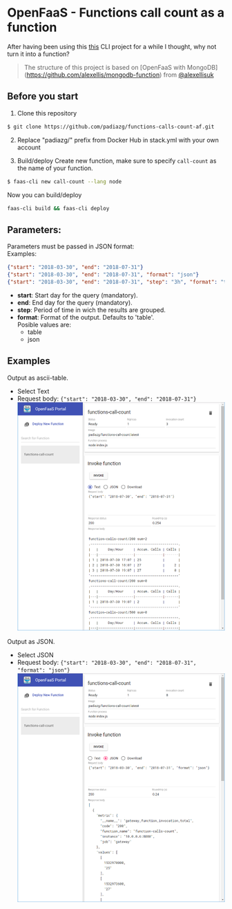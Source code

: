 # OpenFaaS - Functions call count as a function

After having been using this [this](https://github.com/padiazg/functions-calls-count-cli) CLI project for a while I thought, why not turn it into a function?

> The structure of this project is based on [OpenFaaS with MongoDB] (https://github.com/alexellis/mongodb-function) from [@alexellisuk](https://twitter.com/alexellisuk)

## Before you start

1. Clone this repository
```bash
$ git clone https://github.com/padiazg/functions-calls-count-af.git
```
2. Replace "padiazg/" prefix from Docker Hub in stack.yml with your own account

3. Build/deploy
Create new function, make sure to specify ```call-count``` as the name of your function.
```bash
$ faas-cli new call-count --lang node
```
Now you can build/deploy
```bash
faas-cli build && faas-cli deploy
```

## Parameters:
Parameters must be passed in JSON format:  
Examples:  
```json
{"start": "2018-03-30", "end": "2018-07-31"}
{"start": "2018-03-30", "end": "2018-07-31", "format": "json"}
{"start": "2018-03-30", "end": "2018-07-31", "step": "3h", "format": "table"}
```

* **start**: Start day for the query (mandatory).
* **end**: End day for the query (mandatory).
* **step**: Period of time in wich the results are grouped.
* **format**: Format of the output. Defaults to 'table'.  
Posible values are: 
  * table 
  * json

## Examples
Output as ascii-table.  
* Select Text
* Request body: ```{"start": "2018-03-30", "end": "2018-07-31"}```
![](./images/example-text.png)

Output as JSON.  
* Select JSON
* Request body: ```{"start": "2018-03-30", "end": "2018-07-31",  "format": "json"}```
![](./images/example-json.png)
